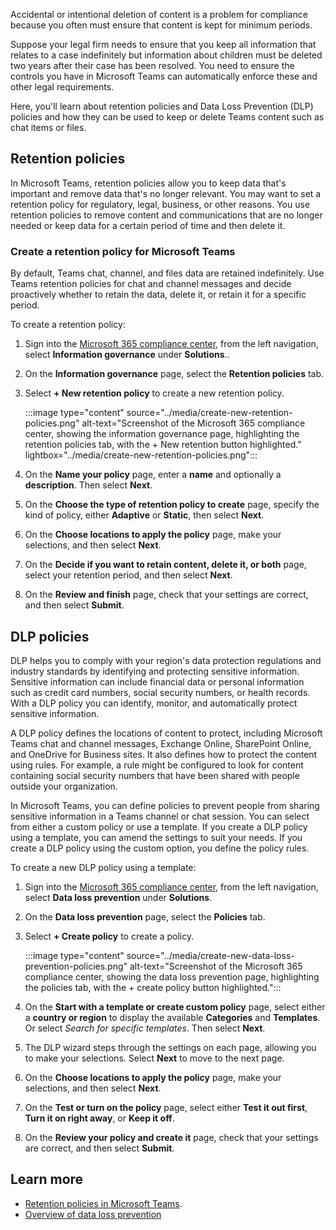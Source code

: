 Accidental or intentional deletion of content is a problem for compliance because you often must ensure that content is kept for minimum periods.

Suppose your legal firm needs to ensure that you keep all information that relates to a case indefinitely but information about children must be deleted two years after their case has been resolved. You need to ensure the controls you have in Microsoft Teams can automatically enforce these and other legal requirements.  

Here, you'll learn about retention policies and Data Loss Prevention (DLP) policies and how they can be used to keep or delete Teams content such as chat items or files.

## Retention policies

In Microsoft Teams, retention policies allow you to keep data that's important and remove data that's no longer relevant.
You may want to set a retention policy for regulatory, legal, business, or other reasons. You use retention policies to remove content and communications that are no longer needed or keep data for a certain period of time and then delete it.

### Create a retention policy for Microsoft Teams

By default, Teams chat, channel, and files data are retained indefinitely. Use Teams retention policies for chat and channel messages and decide proactively whether to retain the data, delete it, or retain it for a specific period.

To create a retention policy:

1. Sign into the [Microsoft 365 compliance center](https://compliance.microsoft.com), from the left navigation, select **Information governance** under **Solutions**..
1. On the **Information governance** page, select the **Retention policies** tab.
1. Select **+ New retention policy** to create a new retention policy.

    :::image type="content" source="../media/create-new-retention-policies.png" alt-text="Screenshot of the Microsoft 365 compliance center, showing the information governance page, highlighting the retention policies tab, with the + New retention button highlighted." lightbox="../media/create-new-retention-policies.png":::

1. On the **Name your policy** page, enter a **name** and optionally a **description**. Then select **Next**.
1. On the **Choose the type of retention policy to create​** page, specify the kind of policy, either **Adaptive** or **Static**, then select **Next**.
1. On the **Choose locations to apply the policy** page, make your selections, and then select **Next**.
1. On the **Decide if you want to retain content, delete it, or both** page, select your retention period, and then select **Next**.
1. On the **Review and finish** page, check that your settings are correct, and then select **Submit**.

## DLP policies

DLP helps you to comply with your region's data protection regulations and industry standards by identifying and protecting sensitive information. Sensitive information can include financial data or personal information such as credit card numbers, social security numbers, or health records. With a DLP policy you can identify, monitor, and automatically protect sensitive information.

A DLP policy defines the locations of content to protect, including Microsoft Teams chat and channel messages, Exchange Online, SharePoint Online, and OneDrive for Business sites. It also defines how to protect the content using rules. For example, a rule might be configured to look for content containing social security numbers that have been shared with people outside your organization.

In Microsoft Teams, you can define policies to prevent people from sharing sensitive information in a Teams channel or chat session. You can select from either a custom policy or use a template. If you create a DLP policy using a template, you can amend the settings to suit your needs. If you create a DLP policy using the custom option, you define the policy rules.

To create a new DLP policy using a template:

1. Sign into the [Microsoft 365 compliance center](https://compliance.microsoft.com), from the left navigation, select **Data loss prevention** under **Solutions**.
1. On the **Data loss prevention** page, select the **Policies** tab.
1. Select **+ Create policy** to create a policy.

    :::image type="content" source="../media/create-new-data-loss-prevention-policies.png" alt-text="Screenshot of the Microsoft 365 compliance center, showing the data loss prevention page, highlighting the policies tab, with the + create policy button highlighted.":::

1. On the **Start with a template or create custom policy** page, select either a **country or region** to display the available **Categories** and **Templates**. Or select *Search for specific templates*. Then select **Next**.
1. The DLP wizard steps through the settings on each page, allowing you to make your selections. Select **Next** to move to the next page.
1. On the **Choose locations to apply the policy** page, make your selections, and then select **Next**.
1. On the **Test or turn on the policy** page, select either **Test it out first**, **Turn it on right away**, or **Keep it off**.
1. On the **Review your policy and create it** page, check that your settings are correct, and then select **Submit**.

## Learn more

- [Retention policies in Microsoft Teams](/microsoftteams/retention-policies).
- [Overview of data loss prevention](/microsoft-365/compliance/data-loss-prevention-policies)
